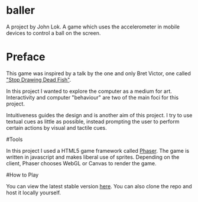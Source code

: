 baller
======

A project by John Lok. A game which uses the accelerometer in mobile devices to control a ball on the screen.

# Preface

This game was inspired by a talk by the one and only Bret Victor, one called ["Stop Drawing Dead Fish"](https://vimeo.com/64895205).

In this project I wanted to explore the computer as a medium for art. Interactivity and computer "behaviour" are two of the main foci for this project.

Intuitiveness guides the design and is another aim of this project. I try to use textual cues as little as possible, instead prompting the user to perform certain actions by visual and tactile cues.

#Tools

In this project I used a HTML5 game framework called [Phaser](https://github.com/photonstorm/phaser). The game is written in javascript and makes liberal use of sprites. Depending on the client, Phaser chooses WebGL or Canvas to render the game.

#How to Play

You can view the latest stable version [here](http://johnlok.me/baller). You can also clone the repo and host it locally yourself.



